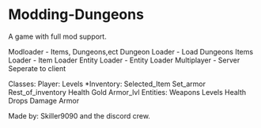 # Modding-Dungeons
A game with full mod support.

Modloader - Items, Dungeons,ect
Dungeon Loader - Load Dungeons
Items Loader - Item Loader
Entity Loader - Entity Loader
Multiplayer - Server Seperate to client

Classes:
    Player:
        Levels
        *Inventory:
            Selected_Item
            Set_armor
            Rest_of_inventory
        Health
        Gold
        Armor_lvl
    Entities:
        Weapons
        Levels
        Health
        Drops
        Damage
        Armor
    
   Made by:
    Skiller9090 and the discord crew.

